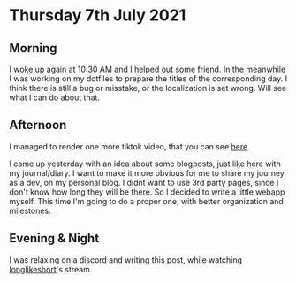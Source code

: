 # Thursday 7th July 2021

## Morning

I woke up again at 10:30 AM and I helped out some friend. In the meanwhile I was working on my dotfiles to prepare the titles of the corresponding day. I think there is still a bug or misstake, or the localization is set wrong. Will see what I can do about that.

## Afternoon

I managed to render one more tiktok video, that you can see [here](https://tiktok.com/@oetziofficial). 

I came up yesterday with an idea about some blogposts, just like here with my journal/diary. I want to make it more obvious for me to share my journey as a dev, on my personal blog. I didnt want to use 3rd party pages, since I don't know how long they will be there. So I decided to write a little webapp myself. This time I'm going to do a proper one, with better organization and milestones.

## Evening & Night

I was relaxing on a discord and writing this post, while watching [longlikeshort](https://twitch.tv/longlikeshort)'s stream.


